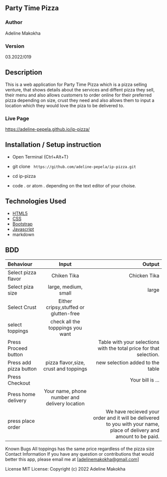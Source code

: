 
## Party Time Pizza
### Author

Adeline Makokha

### Version
03.2022/019

## Description
This is a web application for Party Time Pizza which is a pizza selling venture, that shows details about the services and diffent pizza they sell, their menu and also allows customers to order online for their preferred pizza depending on size, crust they need and also allows them to input a location which they would love the piza to be delivered to.



### Live Page
https://adeline-pepela.github.io/ip-pizza/

## Installation / Setup instruction
* Open Terminal {Ctrl+Alt+T}

* git clone ``` https://github.com/adeline-pepela/ip-pizza.git```

* cd ip-pizza

* code . or atom . depending on the text editor of your choise.

## Technologies Used

* [HTML5](https://github.com/topics/html5)
* [CSS](https://github.com/topics/css3)
* [Bootstrap](https://github.com/topics/bootstrap)
* [Javascript](https://github.com/topics/javascript)
* markdown

## BDD
| Behaviour      | Input        | Output       |
| :------------- | :----------: | -----------: |
|  Select pizza flavor  |   Chiken Tika |   Chicken Tika   |
| Select piza size  | large, medium, small |  large  |
| Select Crust   |  Either cripsy,stuffed or glutten-free  |     |
| select toppings  |  check all the topppings you want     |     |
| Press Proceed button |     | Table with your selections with the total price for that selection.|
| Press add pizza button | pizza flavor,size, crust and toppings   | new selection added to the table|
| Press Checkout |     | Your bill is ...  |
| Press home delivery | Your name, phone number and delivery location     |  |
| press place order| | We have recieved your order and it will be delivered to you with your name, place of delivery and amount to be paid.|

Known Bugs
All toppings has the same price regardless of the pizza size
Contact Information
If you have any question or contributions that would better this app, please email me at [adelinemakokha@gmail.com]

License
MIT License:
Copyright (c) 2022 Adeline Makokha